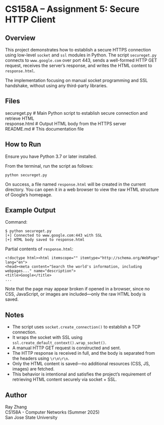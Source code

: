 # CS158A – Assignment 5: Secure HTTP Client

## Overview

This project demonstrates how to establish a secure HTTPS connection using low-level `socket` and `ssl` modules in Python. The script `secureget.py` connects to `www.google.com` over port 443, sends a well-formed HTTP GET request, receives the server’s response, and writes the HTML content to `response.html`.

The implementation focusing on manual socket programming and SSL handshake, without using any third-party libraries.

## Files

secureget.py         # Main Python script to establish secure connection and retrieve HTML  
response.html        # Output HTML body from the HTTPS server  
README.md            # This documentation file

## How to Run

Ensure you have Python 3.7 or later installed.

From the terminal, run the script as follows:

    python secureget.py

On success, a file named `response.html` will be created in the current directory. You can open it in a web browser to view the raw HTML structure of Google’s homepage.

## Example Output

Command:

    $ python secureget.py
    [+] Connected to www.google.com:443 with SSL
    [+] HTML body saved to response.html

Partial contents of `response.html`:

    <!doctype html><html itemscope="" itemtype="http://schema.org/WebPage" lang="en">
    <head><meta content="Search the world's information, including webpages..." name="description">
    <title>Google</title>
    ...

Note that the page may appear broken if opened in a browser, since no CSS, JavaScript, or images are included—only the raw HTML body is saved.

## Notes

- The script uses `socket.create_connection()` to establish a TCP connection.
- It wraps the socket with SSL using `ssl.create_default_context().wrap_socket()`.
- A manual HTTP GET request is constructed and sent.
- The HTTP response is received in full, and the body is separated from the headers using `\r\n\r\n`.
- Only the HTML content is saved—no additional resources (CSS, JS, images) are fetched.
- This behavior is intentional and satisfies the project’s requirement of retrieving HTML content securely via socket + SSL.

## Author

Ray Zhang  
CS158A - Computer Networks (Summer 2025)  
San Jose State University
